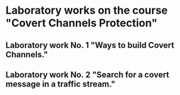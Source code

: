 # Laboratory works on the course "Covert Channels Protection"

## Laboratory work No. 1 "Ways to build Covert Channels."
## Laboratory work No. 2 "Search for a covert message in a traffic stream."
